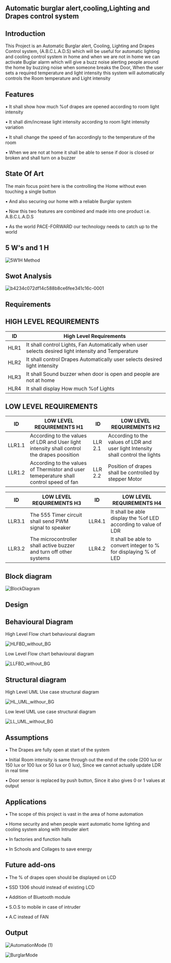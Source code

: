 ## Automatic burglar alert,cooling,Lighting and Drapes control system
## Introduction
This Project is an Automatic Burglar alert, Cooling, Lighting and Drapes Control system, 
(A.B.C.L.A.D.S) which will be useful for automatic lighting and cooling control system in home and when 
we are not in home we can activate Buglar alarm which will give a buzz noise alerting people around 
the home by buzzing noise when someone breaks the Door, When the user sets a required temperature 
and light intensity this system will automatically controls the Room temperature and Light intensity
## Features

• It shall show how much %of drapes are opened according to room light intensity

• It shall dim/increase light intensity according to room light intensity variation

• It shall change the speed of fan accordingly to the temperature of the room

• When we are not at home it shall be able to sense if door is closed or broken and shall turn on a buzzer
## State Of Art

The main focus point here is the controlling the Home without even touching a single button

• And also securing our home with a reliable Burglar system 

• Now this two features are combined and made into one product i.e. A.B.C.L.A.D.S

• As the world PACE-FORWARD our technology needs to catch up to the world
## 5 W's and 1 H

![5W1H Method](https://user-images.githubusercontent.com/101419044/164878187-0ffda158-d275-4ab5-b1f6-48d1f6bada41.png)

## Swot Analysis

![b4234c072df14c588b8ce6fee341c16c-0001](https://user-images.githubusercontent.com/101419044/164878393-06b4f979-03c3-4e29-a20a-217cb1c72d70.jpg)

## Requirements

## HIGH LEVEL REQUIREMENTS

| ID   | High Level Requirements                                                                              |
|------|------------------------------------------------------------------------------------------------------|
| HLR1 | It shall control Lights, Fan Automatically when user selects desired light intensity and Temperature |
| HLR2 | It shall control Drapes Automatically user selects desired light intensity                           |
| HLR3 | It shall Sound buzzer when door is open and people are not at home                                   |
| HLR4 | It shall display How much %of Lights         




## LOW LEVEL REQUIREMENTS

| ID     | LOW LEVEL REQUIREMENTS H1                                                                  | ID      | LOW LEVEL REQUIREMENTS H2                                                        |
|--------|--------------------------------------------------------------------------------------------|---------|----------------------------------------------------------------------------------|
| LLR1.1 | According to the values of LDR and User light intensity shall control the drapes poosition | LLR 2.1 | According to the values of LDR and user light Intensity shall control the lights |
| LLR1.2 | According to the values of Thermistor and user temeperature shall control speed of fan     | LLR 2.2 | Position of drapes shall be controlled by stepper Motor                          |












| ID     | LOW LEVEL REQUIREMENTS H3                                          | ID     |  LOW LEVEL REQUIREMENTS H4                                       |
|--------|--------------------------------------------------------------------|--------|------------------------------------------------------------------|
| LLR3.1 | The 555 Timer circuit shall send PWM signal to speaker             | LLR4.1 | It shall be able display the %of LED according to value of LDR   |
| LLR3.2 | The microcontroller shall active buzzer and turn off other systems | LLR4.2 | It shall be able to convert integer to % for displaying % of LED |
## Block diagram
![BlockDiagram](https://user-images.githubusercontent.com/101419044/164878445-ee3bef7f-203e-4ab0-abe7-7a2a8010e86e.png)
 
## Design
 
## Behavioural Diagram

High Level  Flow chart behavioural diagram

![HLFBD_without_BG](https://user-images.githubusercontent.com/101419044/164682945-fc0b1364-6246-4cd9-bac3-3a37cd5c345e.png)


Low Level Flow chart behavioural diagram


  ![LLFBD_without_BG](https://user-images.githubusercontent.com/101419044/164683428-14c64751-0a10-4bca-885a-628d94ca8987.png)

## Structural diagram
High Level UML Use case structural  diagram
  
![HL_UML_withour_BG](https://user-images.githubusercontent.com/101419044/164683519-5625de45-18b7-464b-9565-5e7a743c4a6d.png)

Low level UML use case structural diagram


![LL_UML_without_BG](https://user-images.githubusercontent.com/101419044/164683635-b594b264-739b-456d-bb8d-c1dba0863f5e.png)

## Assumptions
• The Drapes are fully open at start of the system

• Initial Room intensity is same through out the end of the code (200 lux or 150 lux or 100 lux or 50 lux 
or 0 lux), Since we cannot actually update LDR in real time

• Door sensor is replaced by push button, Since it also gives 0 or 1 values at output
## Applications
• The scope of this project is vast in the area of home automation

• Home security and when people want automatic home lighting and cooling system along with Intruder 
alert

• In factories and function halls

• In Schools and Collages to save energy
## Future add-ons
• The % of drapes open should be displayed on LCD

• SSD 1306 should instead of existing LCD

• Addition of Bluetooth module

• S.O.S to mobile in case of intruder 

• A.C instead of FAN

## Output

![AutomationMode (1)](https://user-images.githubusercontent.com/101419044/164878822-850d2aa3-23a9-4da7-b0c9-e1af3a23c68b.png)

![BurglarMode](https://user-images.githubusercontent.com/101419044/164878828-035a5fae-a2cd-4f35-9c47-4d7d0b0e3f0a.png)


